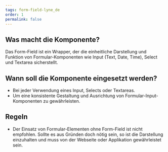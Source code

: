 ```yaml
---
tags: form-field-lyne_de
order: 1
permalink: false
---
```


## Was macht die Komponente?
Das Form-Field ist ein Wrapper, der die einheitliche Darstellung und Funktion von Formular-Komponenten wie Input (Text, Date, Time), Select und Textarea sicherstellt.

## Wann soll die Komponente eingesetzt werden?
* Bei jeder Verwendung eines Input, Selects oder Textareas.
* Um eine konsistente Gestaltung und Ausrichtung von Formular-Input-Komponenten zu gewährleisten.

## Regeln
* Der Einsatz von Formular-Elementen ohne Form-Field ist nicht empfohlen. Sollte es aus Gründen doch nötig sein, so ist die Darstellung einzuhalten und muss von der Webseite oder Applikation gewährleistet sein.
